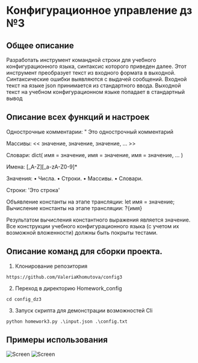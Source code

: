 # Конфигурационное управление дз №3
## Общее описание
Разработать инструмент командной строки для учебного конфигурационного
языка, синтаксис которого приведен далее. Этот инструмент преобразует текст из
входного формата в выходной. Синтаксические ошибки выявляются с выдачей
сообщений.
Входной текст на языке json принимается из стандартного ввода. Выходной
текст на учебном конфигурационном языке попадает в стандартный вывод
##  Описание всех функций и настроек
Однострочные комментарии:
" Это однострочный комментарий

Массивы:
<< значение, значение, значение, ... >>

Словари:
dict(
имя = значение,
имя = значение,
имя = значение,
...
)

Имена:
[_A-Z][_a-zA-Z0-9]*

Значения:
• Числа.
• Строки.
• Массивы.
• Словари.

Строки:
'Это строка'

Объявление константы на этапе трансляции:
let имя = значение;
Вычисление константы на этапе трансляции:
?{имя}

Результатом вычисления константного выражения является значение.
Все конструкции учебного конфигурационного языка (с учетом их
возможной вложенности) должны быть покрыты тестами. 

##  Описание команд для сборки проекта.
1. Клонирование репозитория 

```https://github.com/ValeriaKhomutova/config3```

2. Переход в директорию Homework_config

```cd config_dz3```

3. Запуск скрипта для демонстрации возможностей Cli

```python homework3.py .\input.json .\config.txt```
## Примеры использования
![Screen](https://github.com/ValeriaKhomutova/config3/blob/main/img1.png)
![Screen](https://github.com/ValeriaKhomutova/config3/blob/main/img2.png)

